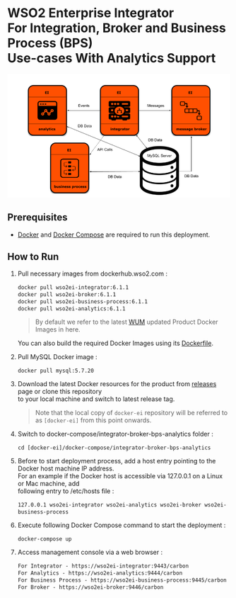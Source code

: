 # WSO2 Enterprise Integrator <br> For Integration, Broker and Business Process (BPS) <br> Use-cases With Analytics Support

![alt tag](deployment-diagram.png)

## Prerequisites

  * [Docker](https://www.docker.com/get-docker) and [Docker Compose](https://docs.docker.com/compose/install/#install-compose) are required to run this deployment.

## How to Run

  1. Pull necessary images from dockerhub.wso2.com :
     ```
     docker pull wso2ei-integrator:6.1.1
     docker pull wso2ei-broker:6.1.1
     docker pull wso2ei-business-process:6.1.1
     docker pull wso2ei-analytics:6.1.1
     ```
        >  By default we refer to the latest [WUM](https://docs.wso2.com/display/ADMIN44x/Updating+WSO2+Products) updated Product Docker Images in here. 
          
     You can also build the required Docker Images using its [Dockerfile](../../dockerfiles).
     
  2. Pull MySQL Docker image :
     ```
     docker pull mysql:5.7.20
     ```

  3. Download the latest Docker resources for the product from [releases](https://github.com/wso2/docker-ei/releases) 
     page or clone this repository <br> to your local machine and switch to latest release tag.
     
     > Note that the local copy of `docker-ei` repository will be referred to as `[docker-ei]` from this point onwards.

  4. Switch to docker-compose/integrator-broker-bps-analytics folder :
     ```
     cd [docker-ei]/docker-compose/integrator-broker-bps-analytics
     ```

  5. Before to start deployment process, add a host entry pointing to the Docker host machine IP address. <br>
     For an example if the Docker host is accessible via 127.0.0.1 on a Linux or Mac machine, add <br>
     following entry to /etc/hosts file :
     ```
     127.0.0.1 wso2ei-integrator wso2ei-analytics wso2ei-broker wso2ei-business-process
     ```
          
  6. Execute following Docker Compose command to start the deployment :
     ```
     docker-compose up
     ```
     
  7. Access management console via a web browser :
     ```
     For Integrator - https://wso2ei-integrator:9443/carbon
     For Analytics - https://wso2ei-analytics:9444/carbon
     For Business Process - https://wso2ei-business-process:9445/carbon
     For Broker - https://wso2ei-broker:9446/carbon
     ```
